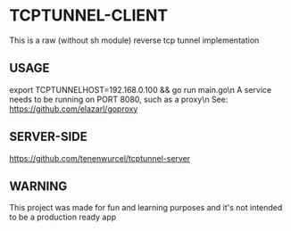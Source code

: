 # TCPTUNNEL-CLIENT
This is a raw (without sh module) reverse tcp tunnel implementation

## USAGE
export TCPTUNNELHOST=192.168.0.100 && go run main.go\n
A service needs to be running on PORT 8080, such as a proxy\n
See: https://github.com/elazarl/goproxy

## SERVER-SIDE
https://github.com/tenenwurcel/tcptunnel-server

## WARNING
This project was made for fun and learning purposes and it's not intended to be a production ready app
